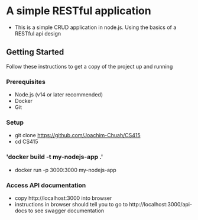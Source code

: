 # A simple RESTful application
- This is a simple CRUD application in node.js. Using the basics of a RESTful api design

## Getting Started
Follow these instructions to get a copy of the project up and running

### Prerequisites
- Node.js (v14 or later recommended)
- Docker
- Git

### Setup
- git clone https://github.com/Joachim-Chuah/CS415
- cd CS415
### 'docker build -t my-nodejs-app .'
- docker run -p 3000:3000 my-nodejs-app

### Access API documentation
- copy http://localhost:3000 into browser
- instructions in browser should tell you to go to http://localhost:3000/api-docs to see swagger documentation


